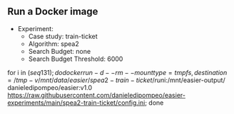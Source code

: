 
## Run a Docker image

 - Experiment: 
   - Case study: train-ticket
   - Algorithm: spea2
   - Search Budget: none
   - Search Budget Threshold: 6000

for i in $(seq 1 31); do docker run -d --rm --mount type=tmpfs,destination=/tmp -v /mnt/data/easier/spea2-train-ticket/run$i:/mnt/easier-output/ danieledipompeo/easier:v1.0 https://raw.githubusercontent.com/danieledipompeo/easier-experiments/main/spea2-train-ticket/config.ini; done

